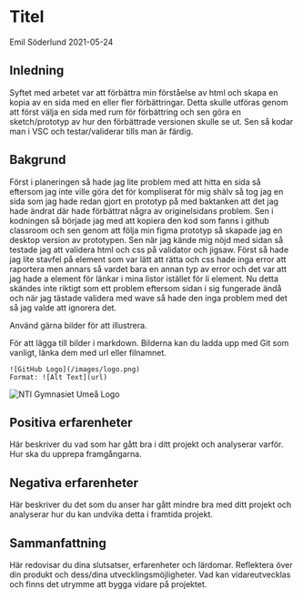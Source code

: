# Titel

Emil Söderlund 2021-05-24

## Inledning

Syftet med arbetet var att förbättra min förståelse av html och skapa en kopia av en sida med en eller fler förbättringar. Detta skulle utföras genom att först välja en sida med rum för förbättring och sen göra en sketch/prototyp av hur den förbättrade versionen skulle se ut. Sen så kodar man i VSC och testar/validerar tills man är färdig.

## Bakgrund

Först i planeringen så hade jag lite problem med att hitta en sida så eftersom jag inte ville göra det för kompliserat för mig shälv så tog jag en sida som jag hade redan gjort en prototyp på med baktanken att det jag hade ändrat där hade förbättrat några av originelsidans problem. Sen i kodningen så började jag med att kopiera den kod som fanns i github classroom och sen genom att följa min figma prototyp så skapade jag en desktop version av prototypen. Sen när jag kände mig nöjd med sidan så testade jag att validera html och css på validator och jigsaw. Först så hade jag lite stavfel på element som var lätt att rätta och css hade inga error att raportera men annars så vardet bara en annan typ av error och det var att jag hade a element för länkar i mina listor istället för li element. Nu detta skändes inte riktigt som ett problem eftersom sidan i sig fungerade ändå och när jag tästade validera med wave så hade den inga problem med det så jag valde att ignorera det.

Använd gärna bilder för att illustrera.

För att lägga till bilder i markdown. Bilderna kan du ladda upp med Git som vanligt, länka dem med url eller filnamnet.

```
![GitHub Logo](/images/logo.png)
Format: ![Alt Text](url)
```

![NTI Gymnasiet Umeå Logo](https://raw.githubusercontent.com/jensnti/Webbprojekt/master/mallar/nti_logo_white_umea.svg)

## Positiva erfarenheter

Här beskriver du vad som har gått bra i ditt projekt och analyserar varför. Hur ska du upprepa framgångarna.

## Negativa erfarenheter

Här beskriver du det som du anser har gått mindre bra med ditt projekt och analyserar hur du kan undvika detta i framtida projekt.

## Sammanfattning

Här redovisar du dina slutsatser, erfarenheter och lärdomar. Reflektera över din produkt och dess/dina utvecklingsmöjligheter.
Vad kan vidareutvecklas och finns det utrymme att bygga vidare på projektet.